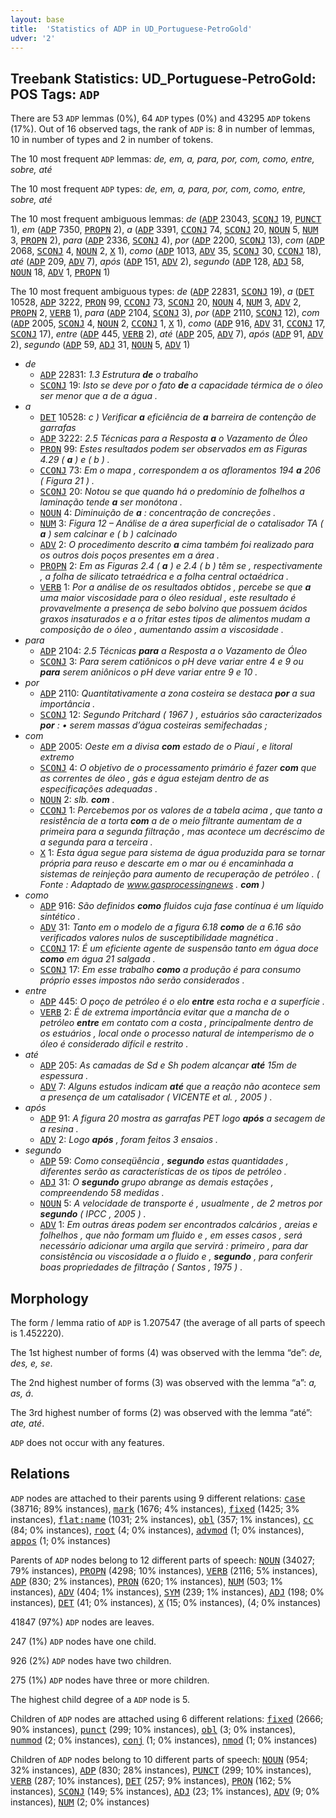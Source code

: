 ```yaml
---
layout: base
title:  'Statistics of ADP in UD_Portuguese-PetroGold'
udver: '2'
---
```


## Treebank Statistics: UD_Portuguese-PetroGold: POS Tags: `ADP`

There are 53 `ADP` lemmas (0%), 64 `ADP` types (0%) and 43295 `ADP` tokens (17%).
Out of 16 observed tags, the rank of `ADP` is: 8 in number of lemmas, 10 in number of types and 2 in number of tokens.

The 10 most frequent `ADP` lemmas: <em>de, em, a, para, por, com, como, entre, sobre, até</em>

The 10 most frequent `ADP` types:  <em>de, em, a, para, por, com, como, entre, sobre, até</em>

The 10 most frequent ambiguous lemmas: <em>de</em> (<tt><a href="pt_petrogold-pos-ADP.html">ADP</a></tt> 23043, <tt><a href="pt_petrogold-pos-SCONJ.html">SCONJ</a></tt> 19, <tt><a href="pt_petrogold-pos-PUNCT.html">PUNCT</a></tt> 1), <em>em</em> (<tt><a href="pt_petrogold-pos-ADP.html">ADP</a></tt> 7350, <tt><a href="pt_petrogold-pos-PROPN.html">PROPN</a></tt> 2), <em>a</em> (<tt><a href="pt_petrogold-pos-ADP.html">ADP</a></tt> 3391, <tt><a href="pt_petrogold-pos-CCONJ.html">CCONJ</a></tt> 74, <tt><a href="pt_petrogold-pos-SCONJ.html">SCONJ</a></tt> 20, <tt><a href="pt_petrogold-pos-NOUN.html">NOUN</a></tt> 5, <tt><a href="pt_petrogold-pos-NUM.html">NUM</a></tt> 3, <tt><a href="pt_petrogold-pos-PROPN.html">PROPN</a></tt> 2), <em>para</em> (<tt><a href="pt_petrogold-pos-ADP.html">ADP</a></tt> 2336, <tt><a href="pt_petrogold-pos-SCONJ.html">SCONJ</a></tt> 4), <em>por</em> (<tt><a href="pt_petrogold-pos-ADP.html">ADP</a></tt> 2200, <tt><a href="pt_petrogold-pos-SCONJ.html">SCONJ</a></tt> 13), <em>com</em> (<tt><a href="pt_petrogold-pos-ADP.html">ADP</a></tt> 2068, <tt><a href="pt_petrogold-pos-SCONJ.html">SCONJ</a></tt> 4, <tt><a href="pt_petrogold-pos-NOUN.html">NOUN</a></tt> 2, <tt><a href="pt_petrogold-pos-X.html">X</a></tt> 1), <em>como</em> (<tt><a href="pt_petrogold-pos-ADP.html">ADP</a></tt> 1013, <tt><a href="pt_petrogold-pos-ADV.html">ADV</a></tt> 35, <tt><a href="pt_petrogold-pos-SCONJ.html">SCONJ</a></tt> 30, <tt><a href="pt_petrogold-pos-CCONJ.html">CCONJ</a></tt> 18), <em>até</em> (<tt><a href="pt_petrogold-pos-ADP.html">ADP</a></tt> 209, <tt><a href="pt_petrogold-pos-ADV.html">ADV</a></tt> 7), <em>após</em> (<tt><a href="pt_petrogold-pos-ADP.html">ADP</a></tt> 151, <tt><a href="pt_petrogold-pos-ADV.html">ADV</a></tt> 2), <em>segundo</em> (<tt><a href="pt_petrogold-pos-ADP.html">ADP</a></tt> 128, <tt><a href="pt_petrogold-pos-ADJ.html">ADJ</a></tt> 58, <tt><a href="pt_petrogold-pos-NOUN.html">NOUN</a></tt> 18, <tt><a href="pt_petrogold-pos-ADV.html">ADV</a></tt> 1, <tt><a href="pt_petrogold-pos-PROPN.html">PROPN</a></tt> 1)

The 10 most frequent ambiguous types:  <em>de</em> (<tt><a href="pt_petrogold-pos-ADP.html">ADP</a></tt> 22831, <tt><a href="pt_petrogold-pos-SCONJ.html">SCONJ</a></tt> 19), <em>a</em> (<tt><a href="pt_petrogold-pos-DET.html">DET</a></tt> 10528, <tt><a href="pt_petrogold-pos-ADP.html">ADP</a></tt> 3222, <tt><a href="pt_petrogold-pos-PRON.html">PRON</a></tt> 99, <tt><a href="pt_petrogold-pos-CCONJ.html">CCONJ</a></tt> 73, <tt><a href="pt_petrogold-pos-SCONJ.html">SCONJ</a></tt> 20, <tt><a href="pt_petrogold-pos-NOUN.html">NOUN</a></tt> 4, <tt><a href="pt_petrogold-pos-NUM.html">NUM</a></tt> 3, <tt><a href="pt_petrogold-pos-ADV.html">ADV</a></tt> 2, <tt><a href="pt_petrogold-pos-PROPN.html">PROPN</a></tt> 2, <tt><a href="pt_petrogold-pos-VERB.html">VERB</a></tt> 1), <em>para</em> (<tt><a href="pt_petrogold-pos-ADP.html">ADP</a></tt> 2104, <tt><a href="pt_petrogold-pos-SCONJ.html">SCONJ</a></tt> 3), <em>por</em> (<tt><a href="pt_petrogold-pos-ADP.html">ADP</a></tt> 2110, <tt><a href="pt_petrogold-pos-SCONJ.html">SCONJ</a></tt> 12), <em>com</em> (<tt><a href="pt_petrogold-pos-ADP.html">ADP</a></tt> 2005, <tt><a href="pt_petrogold-pos-SCONJ.html">SCONJ</a></tt> 4, <tt><a href="pt_petrogold-pos-NOUN.html">NOUN</a></tt> 2, <tt><a href="pt_petrogold-pos-CCONJ.html">CCONJ</a></tt> 1, <tt><a href="pt_petrogold-pos-X.html">X</a></tt> 1), <em>como</em> (<tt><a href="pt_petrogold-pos-ADP.html">ADP</a></tt> 916, <tt><a href="pt_petrogold-pos-ADV.html">ADV</a></tt> 31, <tt><a href="pt_petrogold-pos-CCONJ.html">CCONJ</a></tt> 17, <tt><a href="pt_petrogold-pos-SCONJ.html">SCONJ</a></tt> 17), <em>entre</em> (<tt><a href="pt_petrogold-pos-ADP.html">ADP</a></tt> 445, <tt><a href="pt_petrogold-pos-VERB.html">VERB</a></tt> 2), <em>até</em> (<tt><a href="pt_petrogold-pos-ADP.html">ADP</a></tt> 205, <tt><a href="pt_petrogold-pos-ADV.html">ADV</a></tt> 7), <em>após</em> (<tt><a href="pt_petrogold-pos-ADP.html">ADP</a></tt> 91, <tt><a href="pt_petrogold-pos-ADV.html">ADV</a></tt> 2), <em>segundo</em> (<tt><a href="pt_petrogold-pos-ADP.html">ADP</a></tt> 59, <tt><a href="pt_petrogold-pos-ADJ.html">ADJ</a></tt> 31, <tt><a href="pt_petrogold-pos-NOUN.html">NOUN</a></tt> 5, <tt><a href="pt_petrogold-pos-ADV.html">ADV</a></tt> 1)


* <em>de</em>
  * <tt><a href="pt_petrogold-pos-ADP.html">ADP</a></tt> 22831: <em>1.3 Estrutura <b>de</b> o trabalho</em>
  * <tt><a href="pt_petrogold-pos-SCONJ.html">SCONJ</a></tt> 19: <em>Isto se deve por o fato <b>de</b> a capacidade térmica de o óleo ser menor que a de a água .</em>
* <em>a</em>
  * <tt><a href="pt_petrogold-pos-DET.html">DET</a></tt> 10528: <em>c ) Verificar <b>a</b> eficiência de <b>a</b> barreira de contenção de garrafas</em>
  * <tt><a href="pt_petrogold-pos-ADP.html">ADP</a></tt> 3222: <em>2.5 Técnicas para a Resposta <b>a</b> o Vazamento de Óleo</em>
  * <tt><a href="pt_petrogold-pos-PRON.html">PRON</a></tt> 99: <em>Estes resultados podem ser observados em as Figuras 4.29 ( <b>a</b> ) e ( b ) .</em>
  * <tt><a href="pt_petrogold-pos-CCONJ.html">CCONJ</a></tt> 73: <em>Em o mapa , correspondem a os afloramentos 194 <b>a</b> 206 ( Figura 21 ) .</em>
  * <tt><a href="pt_petrogold-pos-SCONJ.html">SCONJ</a></tt> 20: <em>Notou se que quando há o predomínio de folhelhos a laminação tende <b>a</b> ser monótona .</em>
  * <tt><a href="pt_petrogold-pos-NOUN.html">NOUN</a></tt> 4: <em>Diminuição de <b>a</b> : concentração de concreções .</em>
  * <tt><a href="pt_petrogold-pos-NUM.html">NUM</a></tt> 3: <em>Figura 12 – Análise de a área superficial de o catalisador TA ( <b>a</b> ) sem calcinar e ( b ) calcinado</em>
  * <tt><a href="pt_petrogold-pos-ADV.html">ADV</a></tt> 2: <em>O procedimento descrito <b>a</b> cima também foi realizado para os outros dois poços presentes em a área .</em>
  * <tt><a href="pt_petrogold-pos-PROPN.html">PROPN</a></tt> 2: <em>Em as Figuras 2.4 ( <b>a</b> ) e 2.4 ( b ) têm se , respectivamente , a folha de silicato tetraédrica e a folha central octaédrica .</em>
  * <tt><a href="pt_petrogold-pos-VERB.html">VERB</a></tt> 1: <em>Por a análise de os resultados obtidos , percebe se que <b>a</b> uma maior viscosidade para o óleo residual , este resultado é provavelmente a presença de sebo bolvino que possuem ácidos graxos insaturados e a o fritar estes tipos de alimentos mudam a composição de o óleo , aumentando assim a viscosidade .</em>
* <em>para</em>
  * <tt><a href="pt_petrogold-pos-ADP.html">ADP</a></tt> 2104: <em>2.5 Técnicas <b>para</b> a Resposta a o Vazamento de Óleo</em>
  * <tt><a href="pt_petrogold-pos-SCONJ.html">SCONJ</a></tt> 3: <em>Para serem catiônicos o pH deve variar entre 4 e 9 ou <b>para</b> serem aniônicos o pH deve variar entre 9 e 10 .</em>
* <em>por</em>
  * <tt><a href="pt_petrogold-pos-ADP.html">ADP</a></tt> 2110: <em>Quantitativamente a zona costeira se destaca <b>por</b> a sua importância .</em>
  * <tt><a href="pt_petrogold-pos-SCONJ.html">SCONJ</a></tt> 12: <em>Segundo Pritchard ( 1967 ) , estuários são caracterizados <b>por</b> : • serem massas d’água costeiras semifechadas ;</em>
* <em>com</em>
  * <tt><a href="pt_petrogold-pos-ADP.html">ADP</a></tt> 2005: <em>Oeste em a divisa <b>com</b> estado de o Piauí , e litoral extremo</em>
  * <tt><a href="pt_petrogold-pos-SCONJ.html">SCONJ</a></tt> 4: <em>O objetivo de o processamento primário é fazer <b>com</b> que as correntes de óleo , gás e água estejam dentro de as especificações adequadas .</em>
  * <tt><a href="pt_petrogold-pos-NOUN.html">NOUN</a></tt> 2: <em>slb. <b>com</b> .</em>
  * <tt><a href="pt_petrogold-pos-CCONJ.html">CCONJ</a></tt> 1: <em>Percebemos por os valores de a tabela acima , que tanto a resistência de a torta <b>com</b> a de o meio filtrante aumentam de a primeira para a segunda filtração , mas acontece um decréscimo de a segunda para a terceira .</em>
  * <tt><a href="pt_petrogold-pos-X.html">X</a></tt> 1: <em>Esta água segue para sistema de água produzida para se tornar própria para reuso e descarte em o mar ou é encaminhada a sistemas de reinjeção para aumento de recuperação de petróleo . ( Fonte : Adaptado de www.gasprocessingnews . <b>com</b> )</em>
* <em>como</em>
  * <tt><a href="pt_petrogold-pos-ADP.html">ADP</a></tt> 916: <em>São definidos <b>como</b> fluidos cuja fase contínua é um líquido sintético .</em>
  * <tt><a href="pt_petrogold-pos-ADV.html">ADV</a></tt> 31: <em>Tanto em o modelo de a figura 6.18 <b>como</b> de a 6.16 são verificados valores nulos de susceptibilidade magnética .</em>
  * <tt><a href="pt_petrogold-pos-CCONJ.html">CCONJ</a></tt> 17: <em>É um eficiente agente de suspensão tanto em água doce <b>como</b> em água 21 salgada .</em>
  * <tt><a href="pt_petrogold-pos-SCONJ.html">SCONJ</a></tt> 17: <em>Em esse trabalho <b>como</b> a produção é para consumo próprio esses impostos não serão considerados .</em>
* <em>entre</em>
  * <tt><a href="pt_petrogold-pos-ADP.html">ADP</a></tt> 445: <em>O poço de petróleo é o elo <b>entre</b> esta rocha e a superfície .</em>
  * <tt><a href="pt_petrogold-pos-VERB.html">VERB</a></tt> 2: <em>É de extrema importância evitar que a mancha de o petróleo <b>entre</b> em contato com a costa , principalmente dentro de os estuários , local onde o processo natural de intemperismo de o óleo é considerado difícil e restrito .</em>
* <em>até</em>
  * <tt><a href="pt_petrogold-pos-ADP.html">ADP</a></tt> 205: <em>As camadas de Sd e Sh podem alcançar <b>até</b> 15m de espessura .</em>
  * <tt><a href="pt_petrogold-pos-ADV.html">ADV</a></tt> 7: <em>Alguns estudos indicam <b>até</b> que a reação não acontece sem a presença de um catalisador ( VICENTE et al. , 2005 ) .</em>
* <em>após</em>
  * <tt><a href="pt_petrogold-pos-ADP.html">ADP</a></tt> 91: <em>A figura 20 mostra as garrafas PET logo <b>após</b> a secagem de a resina .</em>
  * <tt><a href="pt_petrogold-pos-ADV.html">ADV</a></tt> 2: <em>Logo <b>após</b> , foram feitos 3 ensaios .</em>
* <em>segundo</em>
  * <tt><a href="pt_petrogold-pos-ADP.html">ADP</a></tt> 59: <em>Como conseqüência , <b>segundo</b> estas quantidades , diferentes serão as características de os tipos de petróleo .</em>
  * <tt><a href="pt_petrogold-pos-ADJ.html">ADJ</a></tt> 31: <em>O <b>segundo</b> grupo abrange as demais estações , compreendendo 58 medidas .</em>
  * <tt><a href="pt_petrogold-pos-NOUN.html">NOUN</a></tt> 5: <em>A velocidade de transporte é , usualmente , de 2 metros por <b>segundo</b> ( IPCC , 2005 ) .</em>
  * <tt><a href="pt_petrogold-pos-ADV.html">ADV</a></tt> 1: <em>Em outras áreas podem ser encontrados calcários , areias e folhelhos , que não formam um fluido e , em esses casos , será necessário adicionar uma argila que servirá : primeiro , para dar consistência ou viscosidade a o fluido e , <b>segundo</b> , para conferir boas propriedades de filtração ( Santos , 1975 ) .</em>

## Morphology

The form / lemma ratio of `ADP` is 1.207547 (the average of all parts of speech is 1.452220).

The 1st highest number of forms (4) was observed with the lemma “de”: <em>de, des, e, se</em>.

The 2nd highest number of forms (3) was observed with the lemma “a”: <em>a, as, á</em>.

The 3rd highest number of forms (2) was observed with the lemma “até”: <em>ate, até</em>.

`ADP` does not occur with any features.


## Relations

`ADP` nodes are attached to their parents using 9 different relations: <tt><a href="pt_petrogold-dep-case.html">case</a></tt> (38716; 89% instances), <tt><a href="pt_petrogold-dep-mark.html">mark</a></tt> (1676; 4% instances), <tt><a href="pt_petrogold-dep-fixed.html">fixed</a></tt> (1425; 3% instances), <tt><a href="pt_petrogold-dep-flat-name.html">flat:name</a></tt> (1031; 2% instances), <tt><a href="pt_petrogold-dep-obl.html">obl</a></tt> (357; 1% instances), <tt><a href="pt_petrogold-dep-cc.html">cc</a></tt> (84; 0% instances), <tt><a href="pt_petrogold-dep-root.html">root</a></tt> (4; 0% instances), <tt><a href="pt_petrogold-dep-advmod.html">advmod</a></tt> (1; 0% instances), <tt><a href="pt_petrogold-dep-appos.html">appos</a></tt> (1; 0% instances)

Parents of `ADP` nodes belong to 12 different parts of speech: <tt><a href="pt_petrogold-pos-NOUN.html">NOUN</a></tt> (34027; 79% instances), <tt><a href="pt_petrogold-pos-PROPN.html">PROPN</a></tt> (4298; 10% instances), <tt><a href="pt_petrogold-pos-VERB.html">VERB</a></tt> (2116; 5% instances), <tt><a href="pt_petrogold-pos-ADP.html">ADP</a></tt> (830; 2% instances), <tt><a href="pt_petrogold-pos-PRON.html">PRON</a></tt> (620; 1% instances), <tt><a href="pt_petrogold-pos-NUM.html">NUM</a></tt> (503; 1% instances), <tt><a href="pt_petrogold-pos-ADV.html">ADV</a></tt> (404; 1% instances), <tt><a href="pt_petrogold-pos-SYM.html">SYM</a></tt> (239; 1% instances), <tt><a href="pt_petrogold-pos-ADJ.html">ADJ</a></tt> (198; 0% instances), <tt><a href="pt_petrogold-pos-DET.html">DET</a></tt> (41; 0% instances), <tt><a href="pt_petrogold-pos-X.html">X</a></tt> (15; 0% instances),  (4; 0% instances)

41847 (97%) `ADP` nodes are leaves.

247 (1%) `ADP` nodes have one child.

926 (2%) `ADP` nodes have two children.

275 (1%) `ADP` nodes have three or more children.

The highest child degree of a `ADP` node is 5.

Children of `ADP` nodes are attached using 6 different relations: <tt><a href="pt_petrogold-dep-fixed.html">fixed</a></tt> (2666; 90% instances), <tt><a href="pt_petrogold-dep-punct.html">punct</a></tt> (299; 10% instances), <tt><a href="pt_petrogold-dep-obl.html">obl</a></tt> (3; 0% instances), <tt><a href="pt_petrogold-dep-nummod.html">nummod</a></tt> (2; 0% instances), <tt><a href="pt_petrogold-dep-conj.html">conj</a></tt> (1; 0% instances), <tt><a href="pt_petrogold-dep-nmod.html">nmod</a></tt> (1; 0% instances)

Children of `ADP` nodes belong to 10 different parts of speech: <tt><a href="pt_petrogold-pos-NOUN.html">NOUN</a></tt> (954; 32% instances), <tt><a href="pt_petrogold-pos-ADP.html">ADP</a></tt> (830; 28% instances), <tt><a href="pt_petrogold-pos-PUNCT.html">PUNCT</a></tt> (299; 10% instances), <tt><a href="pt_petrogold-pos-VERB.html">VERB</a></tt> (287; 10% instances), <tt><a href="pt_petrogold-pos-DET.html">DET</a></tt> (257; 9% instances), <tt><a href="pt_petrogold-pos-PRON.html">PRON</a></tt> (162; 5% instances), <tt><a href="pt_petrogold-pos-SCONJ.html">SCONJ</a></tt> (149; 5% instances), <tt><a href="pt_petrogold-pos-ADJ.html">ADJ</a></tt> (23; 1% instances), <tt><a href="pt_petrogold-pos-ADV.html">ADV</a></tt> (9; 0% instances), <tt><a href="pt_petrogold-pos-NUM.html">NUM</a></tt> (2; 0% instances)

